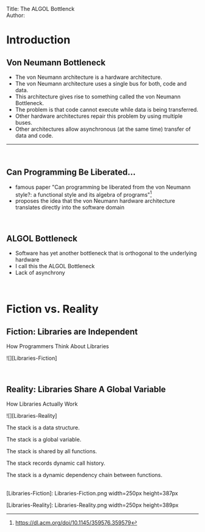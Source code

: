 Title: The ALGOL Bottlenck  
Author:

# Introduction #

## Von Neumann Bottleneck ##



* The von Neumann architecture is a hardware architecture.
* The von Neumann architecture uses a single bus for both, code and data.
* This architecture gives rise to something called the von Neumann Bottleneck.
* The problem is that code cannot execute while data is being transferred.
* Other hardware architectures repair this problem by using multiple buses.  
* Other architectures allow asynchronous (at the same time) transfer of data and code.




----

                                                                                                    



## Can Programming Be Liberated... ##

* famous paper "Can programming be liberated from the von Neumann style?: a functional style and its algebra of programs"[^fn1] 
* proposes the idea that the von Neumann hardware architecture translates directly into the software domain



                                                                                                    



## ALGOL Bottleneck ##

* Software has yet another bottleneck that is orthogonal to the underlying hardware
* I call this the ALGOL Bottleneck
* Lack of asynchrony




                                                                                                    



# Fiction vs. Reality #

## Fiction: Libraries are Independent ##

How Programmers Think About Libraries

![][Libraries-Fiction]




                                                                                                    


## Reality: Libraries Share A Global Variable ##


How Libraries Actually Work


![][Libraries-Reality]

The stack is a data structure.

The stack is a global variable.

The stack is shared by all functions.

The stack records dynamic call history.

The stack is a dynamic dependency chain between functions.
                                                                                                    


[Libraries-Fiction]: Libraries-Fiction.png width=250px height=387px

[Libraries-Reality]: Libraries-Reality.png width=250px height=389px

[^fn1]: https://dl.acm.org/doi/10.1145/359576.359579